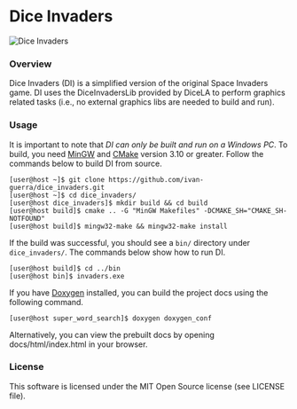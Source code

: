 # Dice Invaders

![Dice Invaders](https://github.com/ivan-guerra/dice_invaders/blob/master/gameplay.PNG)

### Overview
Dice Invaders (DI) is a simplified version of the original Space Invaders game. DI uses the DiceInvadersLib provided by DiceLA to perform graphics related tasks (i.e., no external graphics libs are needed to build and run). 

### Usage
It is important to note that _DI can only be built and run on a Windows PC_. To build, you need [MinGW](https://sourceforge.net/projects/mingw-w64/) and [CMake](https://cmake.org/download/) version 3.10 or greater. Follow the commands below to build DI from source.
```
[user@host ~]$ git clone https://github.com/ivan-guerra/dice_invaders.git
[user@host ~]$ cd dice_invaders/
[user@host dice_invaders]$ mkdir build && cd build
[user@host build]$ cmake .. -G "MinGW Makefiles" -DCMAKE_SH="CMAKE_SH-NOTFOUND"
[user@host build]$ mingw32-make && mingw32-make install
```
If the build was successful, you should see a `bin/` directory under `dice_invaders/`. The commands below show how to run DI.
```
[user@host build]$ cd ../bin
[user@host bin]$ invaders.exe
```
If you have [Doxygen](http://www.stack.nl/~dimitri/doxygen/) installed, you can build the project docs
using the following command.
```
[user@host super_word_search]$ doxygen doxygen_conf
```
Alternatively, you can view the prebuilt docs by opening docs/html/index.html
in your browser.

### License
This software is licensed under the MIT Open Source license (see LICENSE file).
